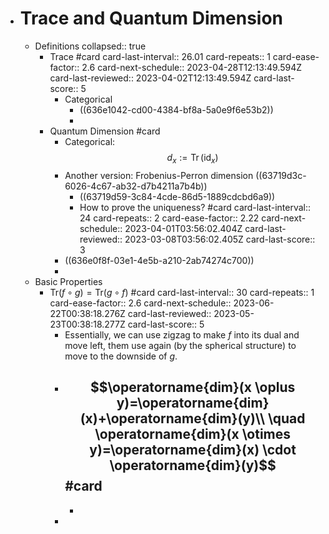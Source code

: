 - # Trace and Quantum Dimension
	- Definitions
	  collapsed:: true
		- Trace #card
		  card-last-interval:: 26.01
		  card-repeats:: 1
		  card-ease-factor:: 2.6
		  card-next-schedule:: 2023-04-28T12:13:49.594Z
		  card-last-reviewed:: 2023-04-02T12:13:49.594Z
		  card-last-score:: 5
			- Categorical
				- ((636e1042-cd00-4384-bf8a-5a0e9f6e53b2))
				-
		- Quantum Dimension #card
			- Categorical:
			  $$d_x:=\operatorname{Tr}(\mathrm{id}_x)$$
			- Another version: Frobenius-Perron dimension
			  ((63719d3c-6026-4c67-ab32-d7b4211a7b4b))
				- ((63719d59-3c84-4cde-86d5-1889cdcbd6a9))
				- How to prove the uniqueness? #card
				  card-last-interval:: 24
				  card-repeats:: 2
				  card-ease-factor:: 2.22
				  card-next-schedule:: 2023-04-01T03:56:02.404Z
				  card-last-reviewed:: 2023-03-08T03:56:02.405Z
				  card-last-score:: 3
			- ((636e0f8f-03e1-4e5b-a210-2ab74274c700))
			-
	- Basic Properties
		- $\mathrm{Tr}(f \circ g)=\mathrm{Tr}(g \circ f)$ #card
		  card-last-interval:: 30
		  card-repeats:: 1
		  card-ease-factor:: 2.6
		  card-next-schedule:: 2023-06-22T00:38:18.276Z
		  card-last-reviewed:: 2023-05-23T00:38:18.277Z
		  card-last-score:: 5
			- Essentially, we can use zigzag to make $f$ into its dual and move left, them use again (by the spherical structure) to move to the downside of $g$.
			- $$\operatorname{dim}(x \oplus y)=\operatorname{dim}(x)+\operatorname{dim}(y)\\ \quad \operatorname{dim}(x \otimes y)=\operatorname{dim}(x) \cdot \operatorname{dim}(y)$$ #card
				-
				-
			-